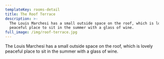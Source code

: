 ```yaml
---
templateKey: rooms-detail
title: The Roof Terrace
description: >-
  The Louis Marchesi has a small outside space on the roof, which is lovely
  peaceful place to sit in the summer with a glass of wine.
full_image: /img/roof-terrace.jpg
---
```

The Louis Marchesi has a small outside space on the roof, which is lovely peaceful place to sit in the summer with a glass of wine.
